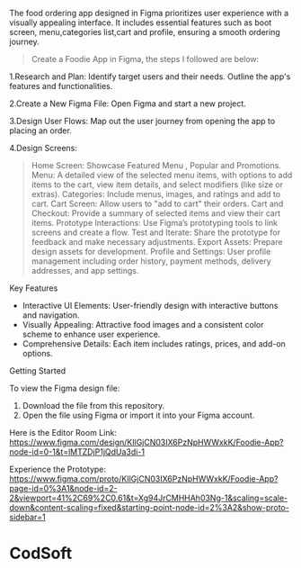 The food ordering app designed in Figma prioritizes user experience with a visually appealing interface. It includes essential features such as boot screen, menu,categories list,cart and profile, ensuring a smooth ordering journey.

>Create a Foodie App in Figma, the steps I followed are below:

1.Research and Plan:
Identify target users and their needs. Outline the app's features and functionalities.

2.Create a New Figma File: 
Open Figma and start a new project.

3.Design User Flows: 
Map out the user journey from opening the app to placing an order.

4.Design Screens:

>Home Screen: Showcase Featured Menu , Popular and Promotions.
>Menu: A detailed view of the selected menu items, with options to add items to the cart, view item details, and select modifiers (like size or extras).
>Categories: Include menus, images, and ratings and add to cart.
>Cart Screen: Allow users to "add to cart" their orders.
>Cart and Checkout: Provide a summary of selected items and view their cart items.
>Prototype Interactions: Use Figma’s prototyping tools to link screens and create a flow.
>Test and Iterate: Share the prototype for feedback and make necessary adjustments.
>Export Assets: Prepare design assets for development.
>Profile and Settings: User profile management including order history, payment methods, delivery addresses, and app settings.

Key Features

- Interactive UI Elements: User-friendly design with interactive buttons and navigation.
- Visually Appealing: Attractive food images and a consistent color scheme to enhance user experience.
- Comprehensive Details: Each item includes ratings, prices, and add-on options.

Getting Started

To view the Figma design file:
1. Download the file from this repository.
2. Open the file using Figma or import it into your Figma account.


Here is the Editor Room Link:
https://www.figma.com/design/KIlGjCN03IX6PzNpHWWxkK/Foodie-App?node-id=0-1&t=lMTZDjP1jQdUa3di-1

Experience the Prototype:
https://www.figma.com/proto/KIlGjCN03IX6PzNpHWWxkK/Foodie-App?page-id=0%3A1&node-id=2-2&viewport=41%2C69%2C0.61&t=Xg94JrCMHHAh03Ng-1&scaling=scale-down&content-scaling=fixed&starting-point-node-id=2%3A2&show-proto-sidebar=1

# CodSoft
